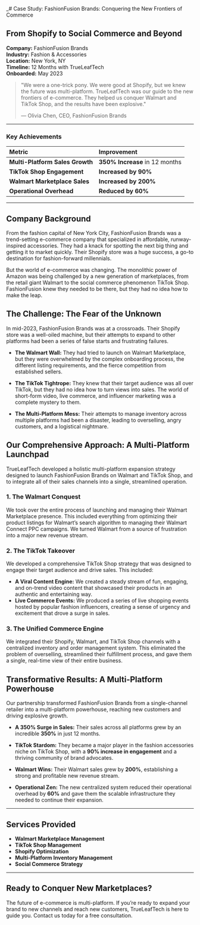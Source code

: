 _# Case Study: FashionFusion Brands: Conquering the New Frontiers of Commerce

## From Shopify to Social Commerce and Beyond

**Company:** FashionFusion Brands  
**Industry:** Fashion & Accessories  
**Location:** New York, NY  
**Timeline:** 12 Months with TrueLeafTech  
**Onboarded:** May 2023

> "We were a one-trick pony. We were good at Shopify, but we knew the future was multi-platform. TrueLeafTech was our guide to the new frontiers of e-commerce. They helped us conquer Walmart and TikTok Shop, and the results have been explosive."
> 
> — Olivia Chen, CEO, FashionFusion Brands

---

### Key Achievements

| Metric | Improvement |
| :--- | :--- |
| **Multi-Platform Sales Growth** | **350% Increase** in 12 months |
| **TikTok Shop Engagement** | **Increased by 90%** |
| **Walmart Marketplace Sales** | **Increased by 200%** |
| **Operational Overhead** | **Reduced by 60%** |

---

## Company Background

From the fashion capital of New York City, FashionFusion Brands was a trend-setting e-commerce company that specialized in affordable, runway-inspired accessories. They had a knack for spotting the next big thing and getting it to market quickly. Their Shopify store was a huge success, a go-to destination for fashion-forward millennials.

But the world of e-commerce was changing. The monolithic power of Amazon was being challenged by a new generation of marketplaces, from the retail giant Walmart to the social commerce phenomenon TikTok Shop. FashionFusion knew they needed to be there, but they had no idea how to make the leap.

## The Challenge: The Fear of the Unknown

In mid-2023, FashionFusion Brands was at a crossroads. Their Shopify store was a well-oiled machine, but their attempts to expand to other platforms had been a series of false starts and frustrating failures.

*   **The Walmart Wall:** They had tried to launch on Walmart Marketplace, but they were overwhelmed by the complex onboarding process, the different listing requirements, and the fierce competition from established sellers.

*   **The TikTok Tightrope:** They knew that their target audience was all over TikTok, but they had no idea how to turn views into sales. The world of short-form video, live commerce, and influencer marketing was a complete mystery to them.

*   **The Multi-Platform Mess:** Their attempts to manage inventory across multiple platforms had been a disaster, leading to overselling, angry customers, and a logistical nightmare.

## Our Comprehensive Approach: A Multi-Platform Launchpad

TrueLeafTech developed a holistic multi-platform expansion strategy designed to launch FashionFusion Brands on Walmart and TikTok Shop, and to integrate all of their sales channels into a single, streamlined operation.

### 1. The Walmart Conquest

We took over the entire process of launching and managing their Walmart Marketplace presence. This included everything from optimizing their product listings for Walmart’s search algorithm to managing their Walmart Connect PPC campaigns. We turned Walmart from a source of frustration into a major new revenue stream.

### 2. The TikTok Takeover

We developed a comprehensive TikTok Shop strategy that was designed to engage their target audience and drive sales. This included:

*   **A Viral Content Engine:** We created a steady stream of fun, engaging, and on-trend video content that showcased their products in an authentic and entertaining way.
*   **Live Commerce Events:** We produced a series of live shopping events hosted by popular fashion influencers, creating a sense of urgency and excitement that drove a surge in sales.

### 3. The Unified Commerce Engine

We integrated their Shopify, Walmart, and TikTok Shop channels with a centralized inventory and order management system. This eliminated the problem of overselling, streamlined their fulfillment process, and gave them a single, real-time view of their entire business.

## Transformative Results: A Multi-Platform Powerhouse

Our partnership transformed FashionFusion Brands from a single-channel retailer into a multi-platform powerhouse, reaching new customers and driving explosive growth.

*   **A 350% Surge in Sales:** Their sales across all platforms grew by an incredible **350%** in just 12 months.

*   **TikTok Stardom:** They became a major player in the fashion accessories niche on TikTok Shop, with a **90% increase in engagement** and a thriving community of brand advocates.

*   **Walmart Wins:** Their Walmart sales grew by **200%**, establishing a strong and profitable new revenue stream.

*   **Operational Zen:** The new centralized system reduced their operational overhead by **60%** and gave them the scalable infrastructure they needed to continue their expansion.

---

## Services Provided

*   **Walmart Marketplace Management**
*   **TikTok Shop Management**
*   **Shopify Optimization**
*   **Multi-Platform Inventory Management**
*   **Social Commerce Strategy**

---

## Ready to Conquer New Marketplaces?

The future of e-commerce is multi-platform. If you’re ready to expand your brand to new channels and reach new customers, TrueLeafTech is here to guide you. Contact us today for a free consultation.

